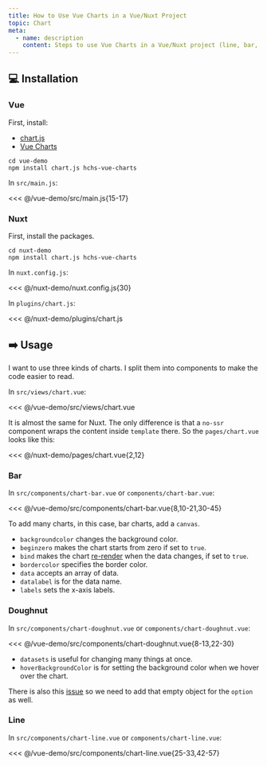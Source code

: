 ```yaml
---
title: How to Use Vue Charts in a Vue/Nuxt Project
topic: Chart
meta:
  - name: description
    content: Steps to use Vue Charts in a Vue/Nuxt project (line, bar, and doughnut charts demo).
---
```


## :computer: Installation

### Vue

First, install:

- [chart.js](https://www.npmjs.com/package/chart.js)
- [Vue Charts](https://www.npmjs.com/package/hchs-vue-charts)

```bash{2}
cd vue-demo
npm install chart.js hchs-vue-charts
```

In `src/main.js`:

<<< @/vue-demo/src/main.js{15-17}

### Nuxt

First, install the packages.

```bash{2}
cd nuxt-demo
npm install chart.js hchs-vue-charts
```

In `nuxt.config.js`:

<<< @/nuxt-demo/nuxt.config.js{30}

In `plugins/chart.js`:

<<< @/nuxt-demo/plugins/chart.js

## :arrow_right: Usage

I want to use three kinds of charts. I split them into components to make the code easier to read.

In `src/views/chart.vue`:

<<< @/vue-demo/src/views/chart.vue

It is almost the same for Nuxt. The only difference is that a `no-ssr` component wraps the content inside `template` there. So the `pages/chart.vue` looks like this:

<<< @/nuxt-demo/pages/chart.vue{2,12}

### Bar

In `src/components/chart-bar.vue` or `components/chart-bar.vue`:

<<< @/vue-demo/src/components/chart-bar.vue{8,10-21,30-45}

To add many charts, in this case, bar charts, add a `canvas`.

- `backgroundcolor` changes the background color.
- `beginzero` makes the chart starts from zero if set to `true`.
- `bind` makes the chart [re-render](http://vue-charts.hchspersonal.tk/databinding) when the data changes, if set to `true`.
- `bordercolor` specifies the border color.
- `data` accepts an array of data.
- `datalabel` is for the data name.
- `labels` sets the x-axis labels.

### Doughnut

In `src/components/chart-doughnut.vue` or `components/chart-doughnut.vue`:

<<< @/vue-demo/src/components/chart-doughnut.vue{8-13,22-30}

- `datasets` is useful for changing many things at once.
- `hoverBackgroundColor` is for setting the background color when we hover over the chart.

There is also this [issue](https://github.com/hchstera/vue-charts/issues/33) so we need to add that empty object for the `option` as well.

### Line

In `src/components/chart-line.vue` or `components/chart-line.vue`:

<<< @/vue-demo/src/components/chart-line.vue{25-33,42-57}
